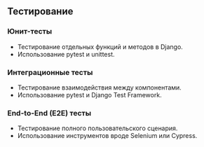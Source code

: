 ## Тестирование

### Юнит-тесты

- Тестирование отдельных функций и методов в Django.
- Использование pytest и unittest.

### Интеграционные тесты

- Тестирование взаимодействия между компонентами.
- Использование pytest и Django Test Framework.

### End-to-End (E2E) тесты

- Тестирование полного пользовательского сценария.
- Использование инструментов вроде Selenium или Cypress.

